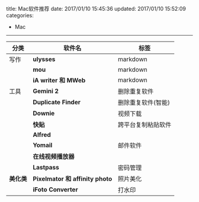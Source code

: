 title: Mac软件推荐
date: 2017/01/10 15:45:36
updated: 2017/01/10 15:52:09
categories:
- Mac
---

| 分类      | 软件名                             | 标签         |
| ------- | ------------------------------- | ---------- |
| 写作      | **ulysses**                     | markdown   |
|         | **mou**                         | markdown   |
|         | **iA writer 和 MWeb**            | markdown   |
| 工具      | **Gemini 2**                    | 删除重复软件     |
|         | **Duplicate Finder**            | 删除重复软件(智能) |
|         | **Downie**                      | 视频下载       |
|         | **快贴**                          | 跨平台复制粘贴软件  |
|         | **Alfred**                      |            |
|         | **Yomail**                      | 邮件软件       |
|         | **在线视频播放器**                     |            |
|         | **Lastpass**                    | 密码管理       |
| **美化类** | **Pixelmator 和 affinity photo** | 照片美化       |
|         | **iFoto Converter**             | 打水印        |
